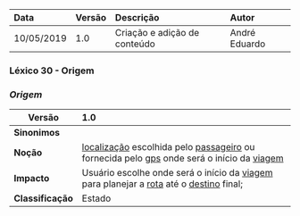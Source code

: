 |Data|Versão|Descrição|Autor|
|:---|:---|:---|:---|
|10/05/2019|1.0|Criação e adição de conteúdo|André Eduardo|


### Léxico 30 - Origem
### ***<a name="origem">Origem</a>***


|Versão|1.0
|-|:-|
|**Sinonimos**|
|**Noção**|[localização](#localizacao-atual) escolhida pelo [passageiro](#passageiro) ou fornecida pelo [gps](#gps) onde será o início da [viagem](#viagem) |
|**Impacto**|Usuário escolhe onde será o início da [viagem](#viagem) para planejar a [rota](#rota) até o [destino](#destino) final; |
|**Classificação**| Estado